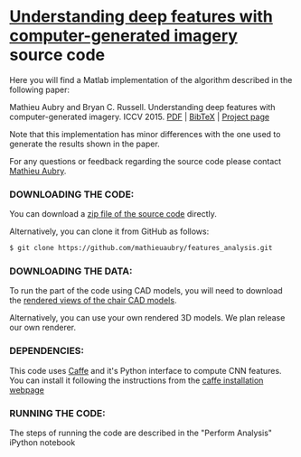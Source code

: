 [Understanding deep features with computer-generated imagery](http://imagine.enpc.fr/~aubrym/projects/features_analysis/) source code
===========

Here you will find a Matlab implementation of the algorithm described
in the following paper:

   Mathieu Aubry and Bryan C. Russell.
   Understanding deep features with computer-generated imagery.
   ICCV 2015.
   [PDF](http://imagine.enpc.fr/~aubrym/projects/features_analysis/texts/understanding_deep_features_with_CG.pdf) | [BibTeX](http://imagine.enpc.fr/~aubrym/projects/features_analysis/texts/2015-understanding-deep-features_bibtex.html) | [Project page](http://imagine.enpc.fr/~aubrym/projects/features_analysis/)

Note that this implementation has minor differences with the one used to generate the results shown in the paper.

For any questions or feedback regarding the source code please contact [Mathieu Aubry](mailto:mathieu.aubry@imagine.enpc.fr). 


### DOWNLOADING THE CODE:

You can download a [zip file of the source code](https://github.com/mathieuaubry/features_analysis/archive/master.zip) directly.  

Alternatively, you can clone it from GitHub as follows:

``` sh
$ git clone https://github.com/mathieuaubry/features_analysis.git
```

### DOWNLOADING THE DATA:


To run the part of the code using CAD models, you will need to download the [rendered views of the chair CAD
models](http://www.di.ens.fr/willow/research/seeing3Dchairs/data/rendered_chairs.tar).

Alternatively, you can use your own rendered 3D models. We plan release our own renderer.

### DEPENDENCIES:

This code uses [Caffe](http://caffe.berkeleyvision.org/) and it's Python interface to compute CNN features. You can install it following the instructions from the [caffe installation webpage](http://caffe.berkeleyvision.org/installation.html)

### RUNNING THE CODE:

The steps of running the code are described in the "Perform Analysis" iPython notebook 



